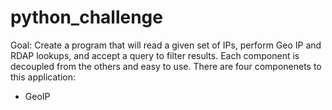 # python_challenge
Goal: Create a program that will read a given set of IPs, perform Geo IP and RDAP lookups, and accept a query to filter results. Each component is decoupled from the others and easy to use. There are four componenets to this application:
- GeoIP
